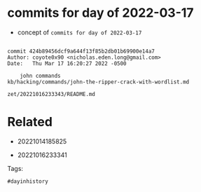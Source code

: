 # commits for day of 2022-03-17

- concept of `commits for day of 2022-03-17`

```

commit 424b89456dcf9a644f13f85b2db01b69900e14a7
Author: coyote0x90 <nicholas.eden.long@gmail.com>
Date:   Thu Mar 17 16:20:27 2022 -0500

    john commands
kb/hacking/commands/john-the-ripper-crack-with-wordlist.md
```

` zet/20221016233343/README.md `

# Related

- 20221014185825

- 20221016233341

Tags:

    #dayinhistory
